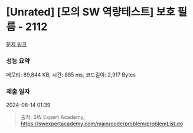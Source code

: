 # [Unrated] [모의 SW 역량테스트] 보호 필름 - 2112 

[문제 링크](https://swexpertacademy.com/main/code/problem/problemDetail.do?contestProbId=AV5V1SYKAaUDFAWu) 

### 성능 요약

메모리: 89,844 KB, 시간: 885 ms, 코드길이: 2,917 Bytes

### 제출 일자

2024-08-14 01:39



> 출처: SW Expert Academy, https://swexpertacademy.com/main/code/problem/problemList.do